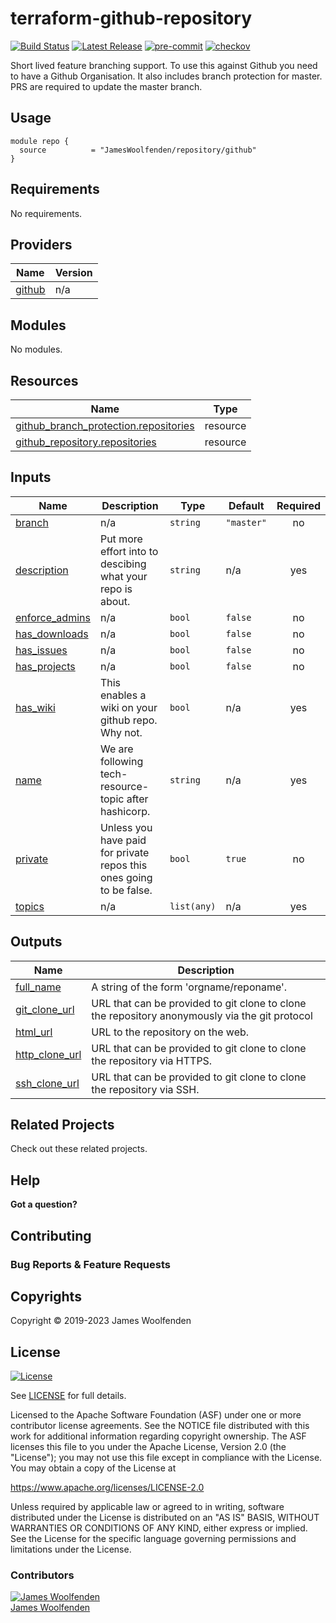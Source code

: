 # terraform-github-repository

[![Build Status](https://github.com/JamesWoolfenden/terraform-github-repository/workflows/Verify/badge.svg?branch=master)](https://github.com/JamesWoolfenden/terraform-github-repository)
[![Latest Release](https://img.shields.io/github/release/JamesWoolfenden/terraform-github-repository.svg)](https://github.com/JamesWoolfenden/terraform-github-repository/releases/latest)
[![pre-commit](https://img.shields.io/badge/pre--commit-enabled-brightgreen?logo=pre-commit&logoColor=white)](https://github.com/pre-commit/pre-commit)
[![checkov](https://img.shields.io/badge/checkov-verified-brightgreen)](https://www.checkov.io/)

Short lived feature branching support.
To use this against Github you need to have a Github Organisation.
It also includes branch protection for master. PRS are required to update the master branch.

## Usage

```HCL
module repo {
  source          = "JamesWoolfenden/repository/github"
}
```

<!-- BEGINNING OF PRE-COMMIT-TERRAFORM DOCS HOOK -->
## Requirements

No requirements.

## Providers

| Name | Version |
|------|---------|
| <a name="provider_github"></a> [github](#provider\_github) | n/a |

## Modules

No modules.

## Resources

| Name | Type |
|------|------|
| [github_branch_protection.repositories](https://registry.terraform.io/providers/hashicorp/github/latest/docs/resources/branch_protection) | resource |
| [github_repository.repositories](https://registry.terraform.io/providers/hashicorp/github/latest/docs/resources/repository) | resource |

## Inputs

| Name | Description | Type | Default | Required |
|------|-------------|------|---------|:--------:|
| <a name="input_branch"></a> [branch](#input\_branch) | n/a | `string` | `"master"` | no |
| <a name="input_description"></a> [description](#input\_description) | Put more effort into to descibing what your repo is about. | `string` | n/a | yes |
| <a name="input_enforce_admins"></a> [enforce\_admins](#input\_enforce\_admins) | n/a | `bool` | `false` | no |
| <a name="input_has_downloads"></a> [has\_downloads](#input\_has\_downloads) | n/a | `bool` | `false` | no |
| <a name="input_has_issues"></a> [has\_issues](#input\_has\_issues) | n/a | `bool` | `false` | no |
| <a name="input_has_projects"></a> [has\_projects](#input\_has\_projects) | n/a | `bool` | `false` | no |
| <a name="input_has_wiki"></a> [has\_wiki](#input\_has\_wiki) | This enables a wiki on your github repo. Why not. | `bool` | n/a | yes |
| <a name="input_name"></a> [name](#input\_name) | We are following tech-resource-topic after hashicorp. | `string` | n/a | yes |
| <a name="input_private"></a> [private](#input\_private) | Unless you have paid for private repos this ones going to be false. | `bool` | `true` | no |
| <a name="input_topics"></a> [topics](#input\_topics) | n/a | `list(any)` | n/a | yes |

## Outputs

| Name | Description |
|------|-------------|
| <a name="output_full_name"></a> [full\_name](#output\_full\_name) | A string of the form 'orgname/reponame'. |
| <a name="output_git_clone_url"></a> [git\_clone\_url](#output\_git\_clone\_url) | URL that can be provided to git clone to clone the repository anonymously via the git protocol |
| <a name="output_html_url"></a> [html\_url](#output\_html\_url) | URL to the repository on the web. |
| <a name="output_http_clone_url"></a> [http\_clone\_url](#output\_http\_clone\_url) | URL that can be provided to git clone to clone the repository via HTTPS. |
| <a name="output_ssh_clone_url"></a> [ssh\_clone\_url](#output\_ssh\_clone\_url) | URL that can be provided to git clone to clone the repository via SSH. |
<!-- END OF PRE-COMMIT-TERRAFORM DOCS HOOK -->

## Related Projects

Check out these related projects.

## Help

**Got a question?**

## Contributing

### Bug Reports & Feature Requests

## Copyrights

Copyright © 2019-2023 James Woolfenden

## License

[![License](https://img.shields.io/badge/License-Apache%202.0-blue.svg)](https://opensource.org/licenses/Apache-2.0)

See [LICENSE](LICENSE) for full details.

Licensed to the Apache Software Foundation (ASF) under one
or more contributor license agreements. See the NOTICE file
distributed with this work for additional information
regarding copyright ownership. The ASF licenses this file
to you under the Apache License, Version 2.0 (the
"License"); you may not use this file except in compliance
with the License. You may obtain a copy of the License at

<https://www.apache.org/licenses/LICENSE-2.0>

Unless required by applicable law or agreed to in writing,
software distributed under the License is distributed on an
"AS IS" BASIS, WITHOUT WARRANTIES OR CONDITIONS OF ANY
KIND, either express or implied. See the License for the
specific language governing permissions and limitations
under the License.

### Contributors

[![James Woolfenden][jameswoolfenden_avatar]][jameswoolfenden_homepage]<br/>[James Woolfenden][jameswoolfenden_homepage]

[jameswoolfenden_homepage]: https://github.com/jameswoolfenden
[jameswoolfenden_avatar]: https://github.com/jameswoolfenden.png?size=150
